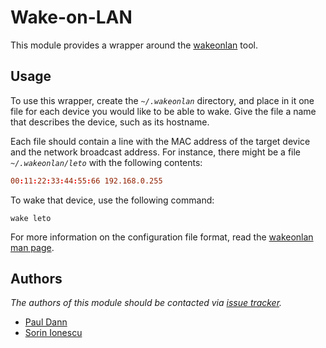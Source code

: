 # Wake-on-LAN

This module provides a wrapper around the [wakeonlan][1] tool.

## Usage

To use this wrapper, create the *`~/.wakeonlan`* directory, and place in it one
file for each device you would like to be able to wake. Give the file a name
that describes the device, such as its hostname.

Each file should contain a line with the MAC address of the target device and
the network broadcast address. For instance, there might be a file
*`~/.wakeonlan/leto`* with the following contents:

```conf
00:11:22:33:44:55:66 192.168.0.255
```

To wake that device, use the following command:

```console
wake leto
```

For more information on the configuration file format, read the
[wakeonlan man page][2].

## Authors

*The authors of this module should be contacted via [issue tracker][3].*

- [Paul Dann](https://github.com/giddie)
- [Sorin Ionescu](https://github.com/sorin-ionescu)

[1]: http://gsd.di.uminho.pt/jpo/software/wakeonlan/
[2]: https://man.cx/wakeonlan
[3]: https://github.com/sorin-ionescu/prezto/issues
